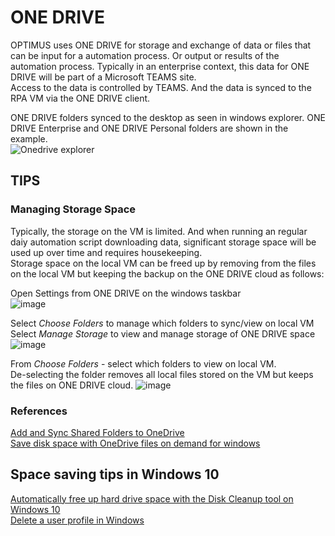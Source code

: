 # ONE DRIVE
OPTIMUS uses ONE DRIVE for storage and exchange of data or files that can be input for a automation process.  Or output or results of the automation process.
Typically in an enterprise context, this data for ONE DRIVE will be part of a Microsoft TEAMS site.  
Access to the data is controlled by TEAMS.  And the data is synced to the RPA VM via the ONE DRIVE client.  
  
ONE DRIVE folders synced to the desktop as seen in windows explorer. ONE DRIVE Enterprise and ONE DRIVE Personal folders are shown in the example.  
![Onedrive explorer](https://user-images.githubusercontent.com/115925194/213614115-c5c2850c-8161-4a2b-9b1c-0e697540b81e.png)

## TIPS
### Managing Storage Space
Typically, the storage on the VM is limited.  And when running an regular daiy automation script downloading data, significant storage space will be used up over time and requires housekeeping.  
Storage space on the local VM can be freed up by removing from the files on the local VM but keeping the backup on the ONE DRIVE cloud as follows:  
  
Open Settings from ONE DRIVE on the windows taskbar  
![image](https://user-images.githubusercontent.com/115925194/213614712-281201cb-441a-444d-babb-b72a278f5f9f.png)
  
Select *Choose Folders* to manage which folders to sync/view on local VM  
Select *Manage Storage* to view and manage storage of ONE DRIVE space  
![image](https://user-images.githubusercontent.com/115925194/213614969-1bab630a-3b1d-4970-b9fd-fb281d7d3d49.png)
  
From *Choose Folders* - select which folders to view on local VM.  
De-selecting the folder removes all local files stored on the VM but keeps the files on ONE DRIVE cloud.
![image](https://user-images.githubusercontent.com/115925194/213615093-0f2da478-e31c-4325-a370-7d6fd2ead968.png)
  
### References
[Add and Sync Shared Folders to OneDrive](https://support.microsoft.com/en-us/office/add-and-sync-shared-folders-to-onedrive-for-home-8a63cd47-1526-4cd8-bd09-ee3f9bfc1504)  
[Save disk space with OneDrive files on demand for windows](https://support.microsoft.com/en-us/office/save-disk-space-with-onedrive-files-on-demand-for-windows-0e6860d3-d9f3-4971-b321-7092438fb38e)

## Space saving tips in Windows 10
[Automatically free up hard drive space with the Disk Cleanup tool on Windows 10](https://www.windowscentral.com/how-automate-disk-cleanup-tool-windows-10)  
[Delete a user profile in Windows](https://learn.microsoft.com/en-us/troubleshoot/windows-server/user-profiles-and-logon/delete-user-profile)


